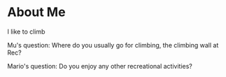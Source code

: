 # About Me

I like to climb

Mu's question: Where do you usually go for climbing, the climbing wall at Rec?

Mario's question: Do you enjoy any other recreational activities?